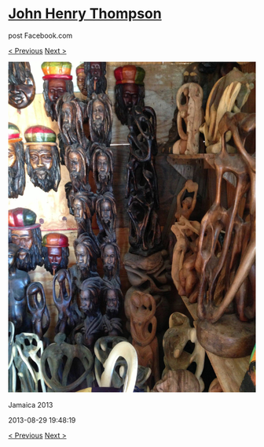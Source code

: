 # [John Henry Thompson](../README.md)
post Facebook.com

[< Previous](2013-08-29-15.md) [Next >](2013-08-29-17.md)

[![](../media/2013-08-29/Jamaica-2027.jpg)](../README.md)

Jamaica 2013

2013-08-29 19:48:19

[< Previous](2013-08-29-15.md) [Next >](2013-08-29-17.md)
